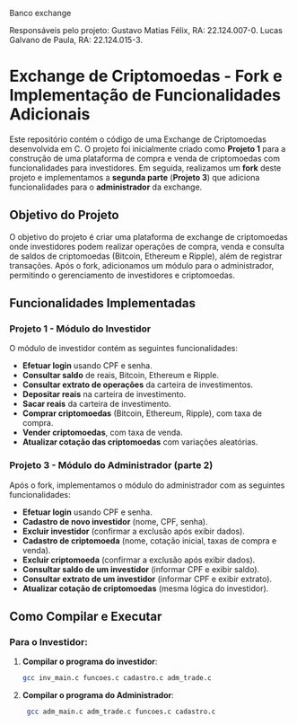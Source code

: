 Banco exchange

Responsáveis pelo projeto:
Gustavo Matias Félix, RA: 22.124.007-0.
Lucas Galvano de Paula, RA: 22.124.015-3.


# Exchange de Criptomoedas - Fork e Implementação de Funcionalidades Adicionais

Este repositório contém o código de uma Exchange de Criptomoedas desenvolvida em C. O projeto foi inicialmente criado como **Projeto 1** para a construção de uma plataforma de compra e venda de criptomoedas com funcionalidades para investidores. Em seguida, realizamos um **fork** deste projeto e implementamos a **segunda parte** (**Projeto 3**) que adiciona funcionalidades para o **administrador** da exchange.

## Objetivo do Projeto

O objetivo do projeto é criar uma plataforma de exchange de criptomoedas onde investidores podem realizar operações de compra, venda e consulta de saldos de criptomoedas (Bitcoin, Ethereum e Ripple), além de registrar transações. Após o fork, adicionamos um módulo para o administrador, permitindo o gerenciamento de investidores e criptomoedas.

## Funcionalidades Implementadas

### Projeto 1 - Módulo do Investidor

O módulo de investidor contém as seguintes funcionalidades:
- **Efetuar login** usando CPF e senha.
- **Consultar saldo** de reais, Bitcoin, Ethereum e Ripple.
- **Consultar extrato de operações** da carteira de investimentos.
- **Depositar reais** na carteira de investimento.
- **Sacar reais** da carteira de investimento.
- **Comprar criptomoedas** (Bitcoin, Ethereum, Ripple), com taxa de compra.
- **Vender criptomoedas**, com taxa de venda.
- **Atualizar cotação das criptomoedas** com variações aleatórias.

### Projeto 3 - Módulo do Administrador (parte 2)

Após o fork, implementamos o módulo do administrador com as seguintes funcionalidades:
- **Efetuar login** usando CPF e senha.
- **Cadastro de novo investidor** (nome, CPF, senha).
- **Excluir investidor** (confirmar a exclusão após exibir dados).
- **Cadastro de criptomoeda** (nome, cotação inicial, taxas de compra e venda).
- **Excluir criptomoeda** (confirmar a exclusão após exibir dados).
- **Consultar saldo de um investidor** (informar CPF e exibir saldo).
- **Consultar extrato de um investidor** (informar CPF e exibir extrato).
- **Atualizar cotação de criptomoedas** (mesma lógica do investidor).

## Como Compilar e Executar

### Para o Investidor:

1. **Compilar o programa do investidor**:
   ```bash
   gcc inv_main.c funcoes.c cadastro.c adm_trade.c 

2. **Compilar o programa do Administrador**:
   ```bash
    gcc adm_main.c adm_trade.c funcoes.c cadastro.c 

